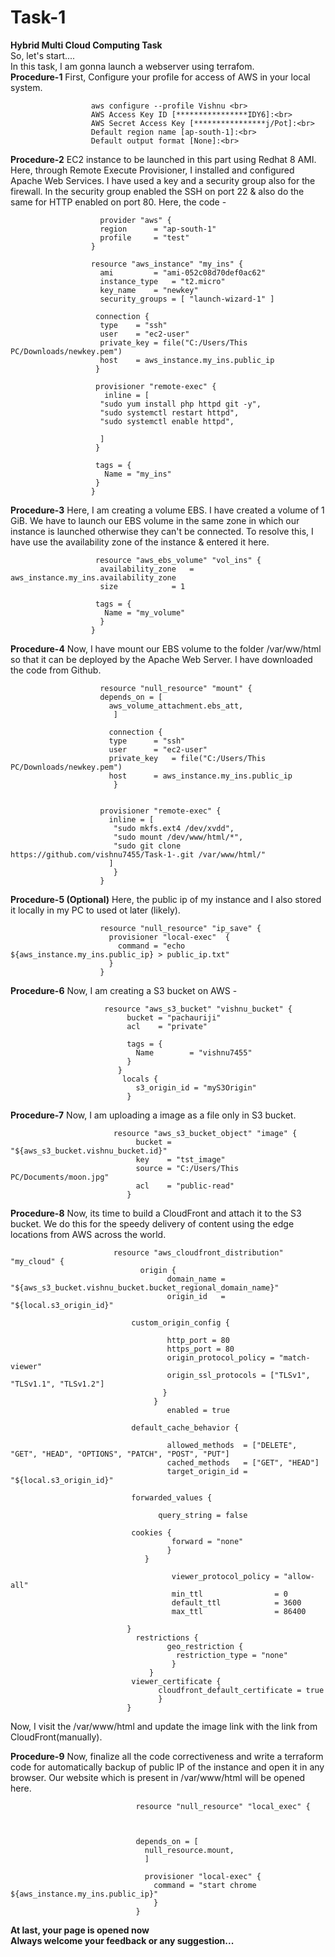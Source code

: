 # Task-1
**Hybrid Multi Cloud Computing Task**<br>
So, let's start....<br>
In this task, I am gonna launch a webserver using terrafom. <br>
**Procedure-1**   First, Configure your profile for access of AWS in your local system.<br>

                      aws configure --profile Vishnu <br>
                      AWS Access Key ID [****************IDY6]:<br>
                      AWS Secret Access Key [****************j/Pot]:<br>
                      Default region name [ap-south-1]:<br>
                      Default output format [None]:<br>

**Procedure-2**   EC2 instance to be launched in this part using Redhat 8 AMI. Here, through Remote Execute Provisioner, I installed and configured Apache Web Services. I have used a key and a security group also for the firewall. In the security group enabled the SSH on port 22 & also do the same for HTTP enabled on port 80. Here, the code - 

                        provider "aws" { 
                        region 		= "ap-south-1"
                        profile 	= "test"
                      }

                      resource "aws_instance" "my_ins" {
                        ami 		= "ami-052c08d70def0ac62"
                        instance_type	= "t2.micro"	
                        key_name	= "newkey"
                        security_groups	= [ "launch-wizard-1" ]

                       connection {
                        type	= "ssh"
                        user	= "ec2-user"
                        private_key = file("C:/Users/This PC/Downloads/newkey.pem")
                        host	= aws_instance.my_ins.public_ip
                       }

                       provisioner "remote-exec" {
                         inline = [
                        "sudo yum install php httpd git -y",
                        "sudo systemctl restart httpd",
                        "sudo systemctl enable httpd",

                        ]
                       }

                       tags = {
                         Name = "my_ins"
                       }
                      }


**Procedure-3** Here, I am creating a volume EBS. I have created a volume of 1 GiB. We have to launch our EBS volume in the same zone in which our instance is launched otherwise they can't be connected. To resolve this, I have use the availability zone of the instance & entered it here.

                       resource "aws_ebs_volume" "vol_ins" {
                        availability_zone	= aws_instance.my_ins.availability_zone
                        size			= 1

                       tags = {
                         Name = "my_volume"
                        }
                      }
 **Procedure-4** Now, I have mount our EBS volume to the folder /var/ww/html so that it can be deployed by the Apache Web Server. I have downloaded the code from Github.     
 
 
                        resource "null_resource" "mount" {
                        depends_on = [
                          aws_volume_attachment.ebs_att,
                           ]

                          connection {
                          type		= "ssh"
                          user		= "ec2-user"
                          private_key	= file("C:/Users/This PC/Downloads/newkey.pem")
                          host		= aws_instance.my_ins.public_ip
                           }


                        provisioner "remote-exec" {
                          inline = [ 
                           "sudo mkfs.ext4 /dev/xvdd",
                           "sudo mount /dev/www/html/*",
                           "sudo git clone https://github.com/vishnu7455/Task-1-.git /var/www/html/"
                          ]
                           }
                        }
                      
 **Procedure-5 (Optional)** Here, the public ip of my instance and I also stored it locally in my PC to used ot later (likely).                    


                        resource "null_resource" "ip_save" {
                          provisioner "local-exec"  {
                            command = "echo ${aws_instance.my_ins.public_ip} > public_ip.txt"
                          }
                        }


 **Procedure-6** Now, I am creating a S3 bucket on AWS -
 
                         resource "aws_s3_bucket" "vishnu_bucket" {
                              bucket = "pachauriji"
                              acl    = "private"
                              
                              tags = {
                                Name        = "vishnu7455"
                              }
                            }
                             locals {
                                s3_origin_id = "myS3Origin"
                              }

 **Procedure-7**  Now, I am uploading a image as a file only in S3 bucket. 
 
                           resource "aws_s3_bucket_object" "image" {
                                bucket = "${aws_s3_bucket.vishnu_bucket.id}"
                                key    = "tst_image"
                                source = "C:/Users/This PC/Documents/moon.jpg"
                                acl    = "public-read"
                              }

 
**Procedure-8** Now, its time to build a CloudFront and attach it to the S3 bucket. We do this for the speedy delivery of content using the edge locations from AWS across the world. 


                           resource "aws_cloudfront_distribution" "my_cloud" {
                                 origin {
                                       domain_name = "${aws_s3_bucket.vishnu_bucket.bucket_regional_domain_name}"
                                       origin_id   = "${local.s3_origin_id}"

                               custom_origin_config {

                                       http_port = 80
                                       https_port = 80
                                       origin_protocol_policy = "match-viewer"
                                       origin_ssl_protocols = ["TLSv1", "TLSv1.1", "TLSv1.2"] 
                                      }
                                    }
                                       enabled = true

                               default_cache_behavior {

                                       allowed_methods  = ["DELETE", "GET", "HEAD", "OPTIONS", "PATCH", "POST", "PUT"]
                                       cached_methods   = ["GET", "HEAD"]
                                       target_origin_id = "${local.s3_origin_id}"

                               forwarded_values {

                                     query_string = false

                               cookies {
                                        forward = "none"
                                       }
                                  }

                                        viewer_protocol_policy = "allow-all"
                                        min_ttl                = 0
                                        default_ttl            = 3600
                                        max_ttl                = 86400

                              }
                                restrictions {
                                       geo_restriction {
                                         restriction_type = "none"
                                        }
                                   }
                               viewer_certificate {
                                     cloudfront_default_certificate = true
                                     }
                              }

Now, I visit the /var/www/html and update the image link with the link from CloudFront(manually). 


**Procedure-9**  Now, finalize all the code correctiveness and write a terraform code for automatically backup of public IP of the instance and open it in any browser. Our website which is present in /var/www/html will be opened here. 

                                resource "null_resource" "local_exec" {



                                depends_on = [
                                  null_resource.mount,
                                  ]

                                  provisioner "local-exec" {
                                    command = "start chrome ${aws_instance.my_ins.public_ip}"
                                    }
                                }
**At last, your page is opened now**<br>
**Always welcome your feedback or any suggestion...**

      



